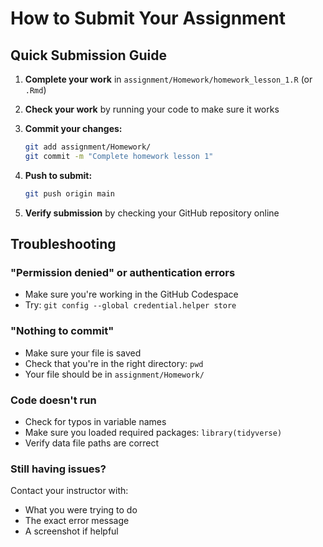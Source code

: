# How to Submit Your Assignment

## Quick Submission Guide

1. **Complete your work** in `assignment/Homework/homework_lesson_1.R` (or `.Rmd`)

2. **Check your work** by running your code to make sure it works

3. **Commit your changes:**
   ```bash
   git add assignment/Homework/
   git commit -m "Complete homework lesson 1"
   ```

4. **Push to submit:**
   ```bash
   git push origin main
   ```

5. **Verify submission** by checking your GitHub repository online

## Troubleshooting

### "Permission denied" or authentication errors
- Make sure you're working in the GitHub Codespace
- Try: `git config --global credential.helper store`

### "Nothing to commit"
- Make sure your file is saved
- Check that you're in the right directory: `pwd`
- Your file should be in `assignment/Homework/`

### Code doesn't run
- Check for typos in variable names
- Make sure you loaded required packages: `library(tidyverse)`
- Verify data file paths are correct

### Still having issues?
Contact your instructor with:
- What you were trying to do
- The exact error message
- A screenshot if helpful
